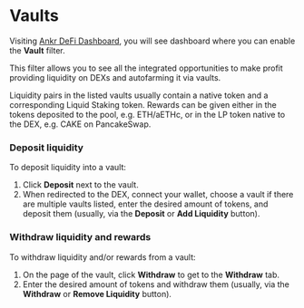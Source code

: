 # Vaults
Visiting [Ankr DeFi Dashboard](https://www.ankr.com/staking/defi/), you will see dashboard where you can enable the **Vault** filter. 

This filter allows you to see all the integrated opportunities to make profit providing liquidity on DEXs and autofarming it via vaults.

Liquidity pairs in the listed vaults usually contain a native token and a corresponding Liquid Staking token.
Rewards can be given either in the tokens deposited to the pool, e.g. ETH/aETHc, or in the LP token native to the DEX, e.g. CAKE on PancakeSwap. 

### Deposit liquidity
To deposit liquidity into a vault:
1. Click **Deposit** next to the vault.
2. When redirected to the DEX, connect your wallet, choose a vault if there are multiple vaults listed, enter the desired amount of tokens, and deposit them (usually, via the **Deposit** or **Add Liquidity** button).

### Withdraw liquidity and rewards
To withdraw liquidity and/or rewards from a vault:
1. On the page of the vault, click **Withdraw** to get to the **Withdraw** tab.
2. Enter the desired amount of tokens and withdraw them (usually, via the **Withdraw** or **Remove Liquidity** button).